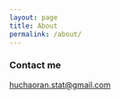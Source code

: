 ```yaml
---
layout: page
title: About
permalink: /about/
---
```




### Contact me

[huchaoran.stat@gmail.com](mailto:huchaoran.stat@gmail.com)
